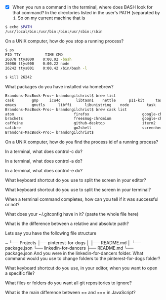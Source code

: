 - [x] When you run a command in the terminal, where does BASH look for that command?
In the directories listed in the user's PATH (separated by :). So on my current machine that is
```bash
$ echo $PATH
/usr/local/bin:/usr/bin:/bin:/usr/sbin:/sbin
```
On a UNIX computer, how do you stop a running process?
```bash
$ ps
PID TTY           TIME CMD
26078 ttys000    0:00.02 -bash
26086 ttys000    0:00.22 node
26242 ttys001    0:00.42 /bin/bash -l

$ kill 26242
```

What packages do you have installed via homebrew?
```bash
Brandons-MacBook-Pro:~ brandongilchrist$ brew list
cask		gmp		icu4c		libtasn1	nettle		p11-kit		taskd
emacs		gnutls		libffi		libunistring	node		task		tasksh
Brandons-MacBook-Pro:~ brandongilchrist$ brew cask list
atom                           firefox                        google-chrome                  spectacle                      visual-studio-code-insiders
brackets                       freesmug-chromium              google-chrome-canary           taskwarrior-pomodoro           vlc
caffeine                       github-desktop                 iterm2                         transmission
calibre                        go2shell                       screenhero                     visual-studio-code
Brandons-MacBook-Pro:~ brandongilchrist$ 
```

On a UNIX computer, how do you find the process id of a running process?

In a terminal, what does control-c do?

In a terminal, what does control-a do?

In a terminal, what does control-e do?

What keyboard shortcut do you use to split the screen in your editor?

What keyboard shortcut do you use to split the screen in your terminal?

When a terminal command completes, how can you tell if it was successful or not?

What does your ~/.gitconfig have in it? (paste the whole file here)

What is the difference between a relative and absolute path?

Lets say you have the following file structure

~
└── Projects
    ├── pinterest-for-dogs
    │   ├── README.md
    │   └── package.json
    └── linkedin-for-dancers
        ├── README.md
        └── package.json
And you were in the linkedin-for-dancers folder. What command would you use to change folders to the pinterest-for-dogs folder?

What keyboard shortcut do you use, in your editor, when you want to open a specific file?

What files or folders do you want all git repositories to ignore?

What is the main difference between == and === in JavaScript?